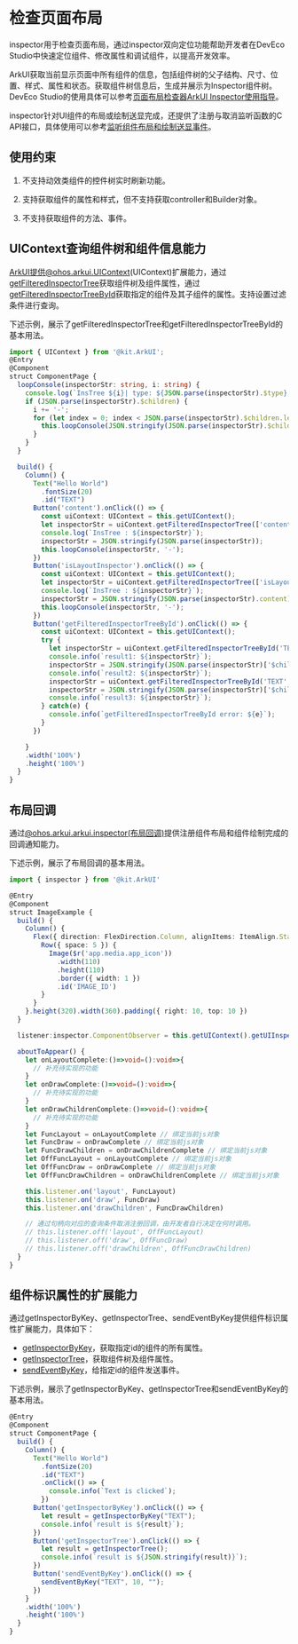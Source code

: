 # 检查页面布局
<!--Kit: ArkUI-->
<!--Subsystem: ArkUI-->
<!--Owner: @pengzhiwen3-->
<!--Designer: @lmleon-->
<!--Tester: @fredyuan0912-->
<!--Adviser: @HelloCrease-->

inspector用于检查页面布局，通过inspector双向定位功能帮助开发者在DevEco Studio中快速定位组件、修改属性和调试组件，以提高开发效率。

ArkUI获取当前显示页面中所有组件的信息，包括组件树的父子结构、尺寸、位置、样式、属性和状态。获取组件树信息后，生成并展示为Inspector组件树。DevEco Studio的使用具体可以参考[页面布局检查器ArkUI Inspector使用指导](ui-inspector-profiler.md#inspector调试能力)。

inspector针对UI组件的布局或绘制送显完成，还提供了注册与取消监听函数的C API接口，具体使用可以参考[监听组件布局和绘制送显事件](ndk-inspector-component-observer.md)。

## 使用约束

1. 不支持动效类组件的控件树实时刷新功能。

2. 支持获取组件的属性和样式，但不支持获取controller和Builder对象。

3. 不支持获取组件的方法、事件。

## UIContext查询组件树和组件信息能力

ArkUI提供@ohos.arkui.UIContext(UIContext)扩展能力，通过[getFilteredInspectorTree](../reference/apis-arkui/arkts-apis-uicontext-uicontext.md#getfilteredinspectortree12)获取组件树及组件属性，通过[getFilteredInspectorTreeById](../reference/apis-arkui/arkts-apis-uicontext-uicontext.md#getfilteredinspectortreebyid12)获取指定的组件及其子组件的属性。支持设置过滤条件进行查询。

下述示例，展示了getFilteredInspectorTree和getFilteredInspectorTreeById的基本用法。

```ts
import { UIContext } from '@kit.ArkUI';
@Entry
@Component
struct ComponentPage {
  loopConsole(inspectorStr: string, i: string) {
    console.log(`InsTree ${i}| type: ${JSON.parse(inspectorStr).$type}, ID: ${JSON.parse(inspectorStr).$ID}`);
    if (JSON.parse(inspectorStr).$children) {
      i += '-';
      for (let index = 0; index < JSON.parse(inspectorStr).$children.length; index++) {
        this.loopConsole(JSON.stringify(JSON.parse(inspectorStr).$children[index]), i);
      }
    }
  }

  build() {
    Column() {
      Text("Hello World")
        .fontSize(20)
        .id("TEXT")
      Button('content').onClick(() => {
        const uiContext: UIContext = this.getUIContext();
        let inspectorStr = uiContext.getFilteredInspectorTree(['content']);
        console.log(`InsTree : ${inspectorStr}`);
        inspectorStr = JSON.stringify(JSON.parse(inspectorStr));
        this.loopConsole(inspectorStr, '-');
      })
      Button('isLayoutInspector').onClick(() => {
        const uiContext: UIContext = this.getUIContext();
        let inspectorStr = uiContext.getFilteredInspectorTree(['isLayoutInspector']);
        console.log(`InsTree : ${inspectorStr}`);
        inspectorStr = JSON.stringify(JSON.parse(inspectorStr).content);
        this.loopConsole(inspectorStr, '-');
      })
      Button('getFilteredInspectorTreeById').onClick(() => {
        const uiContext: UIContext = this.getUIContext();
        try {
          let inspectorStr = uiContext.getFilteredInspectorTreeById('TEXT', 1, ["id", "src"]);
          console.info(`result1: ${inspectorStr}`);
          inspectorStr = JSON.stringify(JSON.parse(inspectorStr)['$children'][0]);
          console.info(`result2: ${inspectorStr}`);
          inspectorStr = uiContext.getFilteredInspectorTreeById('TEXT', 1, ["src"]);
          inspectorStr = JSON.stringify(JSON.parse(inspectorStr)['$children'][0]);
          console.info(`result3: ${inspectorStr}`);
        } catch(e) {
          console.info(`getFilteredInspectorTreeById error: ${e}`);
        }
      })

    }
    .width('100%')
    .height('100%')
  }
}
```

## 布局回调

通过[@ohos.arkui.arkui.inspector(布局回调)](../reference/apis-arkui/js-apis-arkui-inspector.md)提供注册组件布局和组件绘制完成的回调通知能力。

下述示例，展示了布局回调的基本用法。

```ts
import { inspector } from '@kit.ArkUI'

@Entry
@Component
struct ImageExample {
  build() {
    Column() {
      Flex({ direction: FlexDirection.Column, alignItems: ItemAlign.Start }) {
        Row({ space: 5 }) {
          Image($r('app.media.app_icon'))
            .width(110)
            .height(110)
            .border({ width: 1 })
            .id('IMAGE_ID')
        }
      }
    }.height(320).width(360).padding({ right: 10, top: 10 })
  }

  listener:inspector.ComponentObserver = this.getUIContext().getUIInspector().createComponentObserver('IMAGE_ID')

  aboutToAppear() {
    let onLayoutComplete:()=>void=():void=>{
      // 补充待实现的功能
    }
    let onDrawComplete:()=>void=():void=>{
      // 补充待实现的功能
    }
    let onDrawChildrenComplete:()=>void=():void=>{
      // 补充待实现的功能
    }
    let FuncLayout = onLayoutComplete // 绑定当前js对象
    let FuncDraw = onDrawComplete // 绑定当前js对象
    let FuncDrawChildren = onDrawChildrenComplete // 绑定当前js对象
    let OffFuncLayout = onLayoutComplete // 绑定当前js对象
    let OffFuncDraw = onDrawComplete // 绑定当前js对象
    let OffFuncDrawChildren = onDrawChildrenComplete // 绑定当前js对象

    this.listener.on('layout', FuncLayout)
    this.listener.on('draw', FuncDraw)
    this.listener.on('drawChildren', FuncDrawChildren)

    // 通过句柄向对应的查询条件取消注册回调，由开发者自行决定在何时调用。
    // this.listener.off('layout', OffFuncLayout)
    // this.listener.off('draw', OffFuncDraw)
    // this.listener.off('drawChildren', OffFuncDrawChildren)
  }
}
```

## 组件标识属性的扩展能力

通过getInspectorByKey、getInspectorTree、sendEventByKey提供组件标识属性扩展能力，具体如下：
- [getInspectorByKey](../reference/apis-arkui/arkui-ts/ts-universal-attributes-component-id.md#getinspectorbykey9)，获取指定id的组件的所有属性。
- [getInspectorTree](../reference/apis-arkui/arkui-ts/ts-universal-attributes-component-id.md#getinspectortree9)，获取组件树及组件属性。
- [sendEventByKey](../reference/apis-arkui/arkui-ts/ts-universal-attributes-component-id.md#sendeventbykey9)，给指定id的组件发送事件。

下述示例，展示了getInspectorByKey、getInspectorTree和sendEventByKey的基本用法。

```ts
@Entry
@Component
struct ComponentPage {
  build() {
    Column() {
      Text("Hello World")
        .fontSize(20)
        .id("TEXT")
        .onClick(() => {
          console.info(`Text is clicked`);
        })
      Button('getInspectorByKey').onClick(() => {
        let result = getInspectorByKey("TEXT");
        console.info(`result is ${result}`);
      })
      Button('getInspectorTree').onClick(() => {
        let result = getInspectorTree();
        console.info(`result is ${JSON.stringify(result)}`);
      })
      Button('sendEventByKey').onClick(() => {
        sendEventByKey("TEXT", 10, "");
      })
    }
    .width('100%')
    .height('100%')
  }
}
```